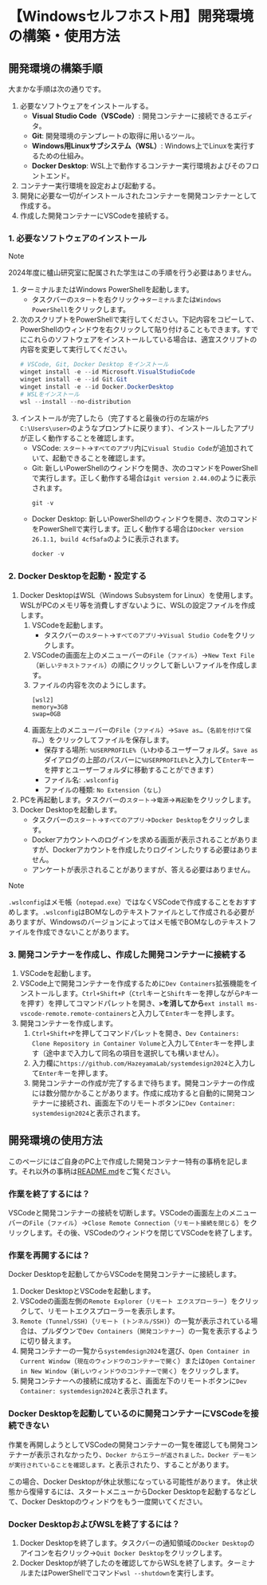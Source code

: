 # 【Windowsセルフホスト用】開発環境の構築・使用方法

## 開発環境の構築手順

大まかな手順は次の通りです。

1. 必要なソフトウェアをインストールする。
    - **Visual Studio Code（VSCode）**: 開発コンテナーに接続できるエディタ。
    - **Git**: 開発環境のテンプレートの取得に用いるツール。
    - **Windows用Linuxサブシステム（WSL）**: Windows上でLinuxを実行するための仕組み。
    - **Docker Desktop**: WSL上で動作するコンテナー実行環境およびそのフロントエンド。
2. コンテナー実行環境を設定および起動する。
3. 開発に必要な一切がインストールされたコンテナーを開発コンテナーとして作成する。
4. 作成した開発コンテナーにVSCodeを接続する。

### 1. 必要なソフトウェアのインストール

> [!NOTE]
> 2024年度に櫨山研究室に配属された学生はこの手順を行う必要はありません。

1. ターミナルまたはWindows PowerShellを起動します。
    - タスクバーの`スタート`を右クリック→`ターミナル`または`Windows PowerShell`をクリックします。
2. 次のスクリプトをPowerShellで実行してください。下記内容をコピーして、PowerShellのウィンドウを右クリックして貼り付けることもできます。すでにこれらのソフトウェアをインストールしている場合は、適宜スクリプトの内容を変更して実行してください。
    ```ps1
    # VSCode, Git, Docker Desktop をインストール
    winget install -e --id Microsoft.VisualStudioCode
    winget install -e --id Git.Git
    winget install -e --id Docker.DockerDesktop
    # WSLをインストール
    wsl --install --no-distribution
    ```
3. インストールが完了したら（完了すると最後の行の左端が`PS C:\Users\user>`のようなプロンプトに戻ります）、インストールしたアプリが正しく動作することを確認します。
    - VSCode: `スタート`→`すべてのアプリ`内に`Visual Studio Code`が追加されていて、起動できることを確認します。
    - Git: 新しいPowerShellのウィンドウを開き、次のコマンドをPowerShellで実行します。正しく動作する場合は`git version 2.44.0`のように表示されます。
        ```ps1
        git -v
        ```
    - Docker Desktop: 新しいPowerShellのウィンドウを開き、次のコマンドをPowerShellで実行します。正しく動作する場合は`Docker version 26.1.1, build 4cf5afa`のように表示されます。
        ```ps1
        docker -v
        ```

### 2. Docker Desktopを起動・設定する

1. Docker DesktopはWSL（Windows Subsystem for Linux）を使用します。WSLがPCのメモリ等を消費しすぎないように、WSLの設定ファイルを作成します。
    1. VSCodeを起動します。
        - タスクバーの`スタート`→`すべてのアプリ`→`Visual Studio Code`をクリックします。
    2. VSCodeの画面左上のメニューバーの`File`（`ファイル`）→`New Text File`（`新しいテキストファイル`）の順にクリックして新しいファイルを作成します。
    3. ファイルの内容を次のようにします。
        ```
        [wsl2]
        memory=3GB
        swap=0GB
        ```
    4. 画面左上のメニューバーの`File`（`ファイル`）→`Save as…`（`名前を付けて保存…`）をクリックしてファイルを保存します。
        - 保存する場所: `%USERPROFILE%`（いわゆるユーザーフォルダ。`Save as`ダイアログの上部のパスバーに`%USERPROFILE%`と入力して`Enter`キーを押すとユーザーフォルダに移動することができます）
        - ファイル名: `.wslconfig`
        - ファイルの種類: `No Extension`（`なし`）
2. PCを再起動します。タスクバーの`スタート`→`電源`→`再起動`をクリックします。
3. Docker Desktopを起動します。
    - タスクバーの`スタート`→`すべてのアプリ`→`Docker Desktop`をクリックします。
    - Dockerアカウントへのログインを求める画面が表示されることがありますが、Dockerアカウントを作成したりログインしたりする必要はありません。
    - アンケートが表示されることがありますが、答える必要はありません。

> [!NOTE]
> `.wslconfig`はメモ帳（`notepad.exe`）ではなくVSCodeで作成することをおすすめします。`.wslconfig`はBOMなしのテキストファイルとして作成される必要がありますが、Windowsのバージョンによってはメモ帳でBOMなしのテキストファイルを作成できないことがあります。

### 3. 開発コンテナーを作成し、作成した開発コンテナーに接続する

1. VSCodeを起動します。
2. VSCode上で開発コンテナーを作成するために`Dev Containers`拡張機能をインストールします。`Ctrl+Shift+P`（`Ctrl`キーと`Shift`キーを押しながら`P`キーを押す）を押してコマンドパレットを開き、**`>`を消してから**`ext install ms-vscode-remote.remote-containers`と入力して`Enter`キーを押します。
3. 開発コンテナーを作成します。
    1. `Ctrl+Shift+P`を押してコマンドパレットを開き、`Dev Containers: Clone Repository in Container Volume`と入力して`Enter`キーを押します（途中まで入力して同名の項目を選択しても構いません）。
    2. 入力欄に`https://github.com/HazeyamaLab/systemdesign2024`と入力して`Enter`キーを押します。
    3. 開発コンテナーの作成が完了するまで待ちます。開発コンテナーの作成には数分間かかることがあります。作成に成功すると自動的に開発コンテナーに接続され、画面左下のリモートボタンに`Dev Container: systemdesign2024`と表示されます。

## 開発環境の使用方法

このページにはご自身のPC上で作成した開発コンテナー特有の事柄を記します。それ以外の事柄は[README.md](../../README.md#開発環境の使い方)をご覧ください。

### 作業を終了するには？

VSCodeと開発コンテナーの接続を切断します。VSCodeの画面左上のメニューバーの`File`（`ファイル`）→`Close Remote Connection`（`リモート接続を閉じる`）をクリックします。その後、VSCodeのウィンドウを閉じてVSCodeを終了します。

### 作業を再開するには？

Docker Desktopを起動してからVSCodeを開発コンテナーに接続します。

1. Docker DesktopとVSCodeを起動します。
2. VSCodeの画面左側の`Remote Explorer`（`リモート エクスプローラー`）をクリックして、リモートエクスプローラーを表示します。
3. `Remote (Tunnel/SSH)`（`リモート (トンネル/SSH)`）の一覧が表示されている場合は、プルダウンで`Dev Containers`（`開発コンテナー`）の一覧を表示するように切り替えます。
4. 開発コンテナーの一覧から`systemdesign2024`を選び、`Open Container in Current Window`（`現在のウィンドウのコンテナーで開く`）または`Open Container in New Window`（`新しいウィンドウのコンテナーで開く`）をクリックします。
5. 開発コンテナーへの接続に成功すると、画面左下のリモートボタンに`Dev Container: systemdesign2024`と表示されます。

### Docker Desktopを起動しているのに開発コンテナーにVSCodeを接続できない

作業を再開しようとしてVSCodeの開発コンテナーの一覧を確認しても開発コンテナーが表示されなかったり、`Docker からエラーが返されました。Docker デーモンが実行されていることを確認します。`と表示されたり、することがあります。

この場合、Docker Desktopが休止状態になっている可能性があります。
休止状態から復帰するには、スタートメニューからDocker Desktopを起動するなどして、Docker Desktopのウィンドウをもう一度開いてください。

### Docker DesktopおよびWSLを終了するには？

1. Docker Desktopを終了します。タスクバーの通知領域の`Docker Desktop`のアイコンを右クリック→`Quit Docker Desktop`をクリックします。
2. Docker Desktopが終了したのを確認してからWSLを終了します。ターミナルまたはPowerShellでコマンド`wsl --shutdown`を実行します。
